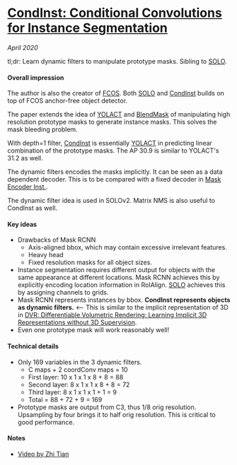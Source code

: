 # [CondInst: Conditional Convolutions for Instance Segmentation](https://arxiv.org/abs/2003.05664)

_April 2020_

tl;dr: Learn dynamic filters to manipulate prototype masks. Sibling to [SOLO](solo.md).

#### Overall impression
The author is also the creator of [FCOS](fcos.md). Both [SOLO](solo.md) and [CondInst](condinst.md) builds on top of FCOS anchor-free object detector. 

The paper extends the idea of [YOLACT](yolact.md) and [BlendMask](blendmask.md) of manipulating high resolution prototype masks to generate instance masks. This solves the mask bleeding problem. 

With depth=1 filter, [CondInst](condinst.md) is essentially [YOLACT](yolact.md) in predicting linear combination of the prototype masks. The AP 30.9 is similar to YOLACT's 31.2 as well.

The dynamic filters encodes the masks implicitly. It can be seen as a data dependent decoder. This is to be compared with a fixed decoder in [Mask Encoder Inst.](meinst.md).

The dynamic filter idea is used in SOLOv2. Matrix NMS is also useful to CondInst as well.

#### Key ideas
- Drawbacks of Mask RCNN
	- Axis-aligned bbox, which may contain excessive irrelevant features. 
	- Heavy head
	- Fixed resolution masks for all object sizes. 
- Instance segmentation requires different output for objects with the same appearance at different locations. Mask RCNN achieves this by explicitly encoding location information in RoIAlign. [SOLO](solo.md) achieves this by assigning channels to grids. 
- Mask RCNN represents instances by bbox. **CondInst represents objects as dynamic filters.** <-- This is similar to the implicit representation of 3D in [DVR: Differentiable Volumetric Rendering: Learning Implicit 3D Representations without 3D Supervision](https://arxiv.org/abs/1912.07372).
- Even one prototype mask will work reasonably well!

#### Technical details
- Only 169 variables in the 3 dynamic filters. 
	- C maps + 2 coordConv maps = 10
	- First layer: 10 x 1 x 1 x 8 + 8 = 88
	- Second layer: 8 x 1 x 1 x 8 + 8 = 72
	- Third layer: 8 x 1 x 1 x 1 + 1 = 9 
	- Total = 88 + 72 + 9 = 169
- Prototype masks are output from C3, thus 1/8 orig resolution. Upsampling by four brings it to half orig resolution. This is critical to good performance. 

#### Notes
- [Video by Zhi Tian](https://www.techbeat.net/talks/MTU4ODAzMDQ2ODM5NS0zODAtNjk1Mzc=)

